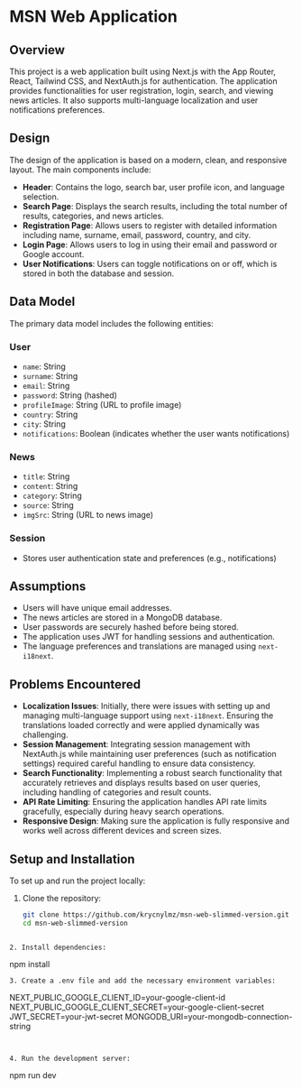 # MSN Web Application

## Overview

This project is a web application built using Next.js with the App Router, React, Tailwind CSS, and NextAuth.js for authentication. The application provides functionalities for user registration, login, search, and viewing news articles. It also supports multi-language localization and user notifications preferences.

## Design

The design of the application is based on a modern, clean, and responsive layout. The main components include:

- **Header**: Contains the logo, search bar, user profile icon, and language selection.
- **Search Page**: Displays the search results, including the total number of results, categories, and news articles.
- **Registration Page**: Allows users to register with detailed information including name, surname, email, password, country, and city.
- **Login Page**: Allows users to log in using their email and password or Google account.
- **User Notifications**: Users can toggle notifications on or off, which is stored in both the database and session.

## Data Model

The primary data model includes the following entities:

### User
- `name`: String
- `surname`: String
- `email`: String
- `password`: String (hashed)
- `profileImage`: String (URL to profile image)
- `country`: String
- `city`: String
- `notifications`: Boolean (indicates whether the user wants notifications)

### News
- `title`: String
- `content`: String
- `category`: String
- `source`: String
- `imgSrc`: String (URL to news image)

### Session
- Stores user authentication state and preferences (e.g., notifications)

## Assumptions

- Users will have unique email addresses.
- The news articles are stored in a MongoDB database.
- User passwords are securely hashed before being stored.
- The application uses JWT for handling sessions and authentication.
- The language preferences and translations are managed using `next-i18next`.

## Problems Encountered

- **Localization Issues**: Initially, there were issues with setting up and managing multi-language support using `next-i18next`. Ensuring the translations loaded correctly and were applied dynamically was challenging.
- **Session Management**: Integrating session management with NextAuth.js while maintaining user preferences (such as notification settings) required careful handling to ensure data consistency.
- **Search Functionality**: Implementing a robust search functionality that accurately retrieves and displays results based on user queries, including handling of categories and result counts.
- **API Rate Limiting**: Ensuring the application handles API rate limits gracefully, especially during heavy search operations.
- **Responsive Design**: Making sure the application is fully responsive and works well across different devices and screen sizes.

## Setup and Installation

To set up and run the project locally:

1. Clone the repository:
   ```sh
   git clone https://github.com/krycnylmz/msn-web-slimmed-version.git
   cd msn-web-slimmed-version
  ```

2. Install dependencies:
  ```
  npm install
  ```
3. Create a .env file and add the necessary environment variables:
  ```
  NEXT_PUBLIC_GOOGLE_CLIENT_ID=your-google-client-id
  NEXT_PUBLIC_GOOGLE_CLIENT_SECRET=your-google-client-secret
  JWT_SECRET=your-jwt-secret
  MONGODB_URI=your-mongodb-connection-string
  ```


4. Run the development server:

  ```
  npm run dev
  ```